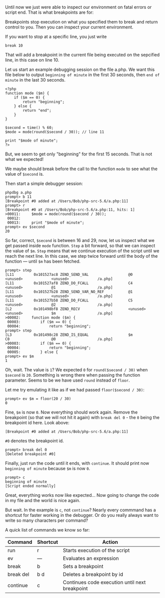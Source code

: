 Until now we just were able to inspect our environment on fatal errors or script end.
That is what breakpoints are for:

Breakpoints stop execution on what you specified them to break and return control to you. Then you can inspect your current environment.

If you want to stop at a specific line, you just write

    break 10

That will add a breakpoint in the current file being executed on the sepcified line, in this case on line 10.

Let us start an example debugging session on the file a.php. We want this file below to output `beginning of minute` in the first 30 seconds, then `end of minute` in the last 30 seconds.

    <?php
    function mode ($m) {
        if ($m == 0) {
            return "beginning";
        } else {
            return "end";
        }
    }
    
    $second = time() % 60;
    $mode = mode(round($second / 30)); // line 11

    print "$mode of minute";
    ?>
    
But, we seem to get only "beginning" for the first 15 seconds. That is not what we expected!

We maybe should break before the call to the function `mode` to see what the value of `$second` is.

Then start a simple debugger session:

    phpdbg a.php
    prompt> b 11
    [Breakpoint #0 added at /Users/Bob/php-src-5.6/a.php:11]
    prompt> r
    [Breakpoint #0 at /Users/Bob/php-src-5.6/a.php:11, hits: 1]
    >00011:     $mode = mode(round($second / 30));
     00012: 
     00013:     print "$mode of minute";
    prompt> ev $second
    20
     
So far, correct, `$second` is between 16 and 29, now, let us inspect what we get passed inside `mode` function. `Step` a bit forward, so that we can inspect the value of `$m`. `Step` means that we continue execution of the script until we reach the next line. In this case, we step twice forward until the body of the function — until `$m` has been fetched.

    prompt> step
    [L11         0x101527ac8 ZEND_SEND_VAL                  @0                   <unused>             <unused>             /a.php]
    [L11         0x101527af8 ZEND_DO_FCALL                  C4                   <unused>             @1                   /a.php]
    [L11         0x101527b28 ZEND_SEND_VAR_NO_REF           @1                   <unused>             <unused>             /a.php]
    [L11         0x101527b58 ZEND_DO_FCALL                  C5                   <unused>             @2                   /a.php]
    [L2          0x101498bf8 ZEND_RECV                      <unused>             <unused>             $m                   /a.php]
    >00002:     function mode ($m) {
     00003:         if ($m == 0) {
     00004:             return "beginning";
    prompt> step
    [L3          0x101498c28 ZEND_IS_EQUAL                  $m                   C0                   @0                   /a.php]
    >00003:         if ($m == 0) {
     00004:             return "beginning";
     00005:         } else {
    prompt> ev $m
    1

Oh, wait. The value is `1`? We expected `0` for `round($second / 30)` when `$second` is `20`. Something is wrong there when passing the function parameter. Seems to be we have used `round` instead of `floor`.

Let me try emulating it like as if we had passed `floor($second / 30)`:

    prompt> ev $m = floor(20 / 30)
    0

Fine, `$m` is now `0`. Now everything should work again. Remove the breakpoint (so that we will not hit it again) with `break del 0` - the `0` being the breakpoint id here. Look above:

    [Breakpoint #0 added at /Users/Bob/php-src-5.6/a.php:11]

`#0` denotes the breakpoint id.

    prompt> break del 0
    [Deleted breakpoint #0]

Finally, just run the code until it ends, with `continue`. It should print now `beginning of minute` because `$m` is now `0`.

    prompt> c
    beginning of minute
    [Script ended normally]

Great, everything works now like expected... Now going to change the code in my file and the world is nice again.

But wait. In the example is `c`, not `continue`? Nearly every commmand has a shortcut for faster working in the debugger. Or do you really always want to write so many characters per command?

A quick list of commands we know so far:

<table>
    <thead>
        <tr><th>Command</th><th>Shortcut</th><th>Action</th></tr>
    </thead>
    <tbody>
        <tr><td>run</td><td>r</td><td>Starts execution of the script</td></tr>
        <tr><td>ev</td><td>&mdash;</td><td>Evaluates an expression</td></tr>
        <tr><td>break</td><td>b</td><td>Sets a breakpoint</td></tr>
        <tr><td>break del</td><td>b d</td><td>Deletes a breakpoint by id</td></tr>
        <tr><td>continue</td><td>c</td><td>Continues code execution until next breakpoint</td></tr>
    </tbody>
</table>
